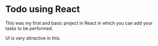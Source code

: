   # Todo using React

This was my first and basic project in React in which you can add your tasks to be performed.   

UI is very attractive in this.

 












 





 



 




 














 



















































































